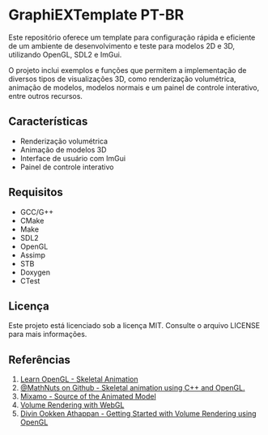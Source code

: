 # GraphiEXTemplate PT-BR

Este repositório oferece um template para configuração rápida e eficiente de um ambiente de desenvolvimento e teste para modelos 2D e 3D, utilizando OpenGL, SDL2 e ImGui.

O projeto inclui exemplos e funções que permitem a implementação de diversos tipos de visualizações 3D, como renderização volumétrica, animação de modelos, modelos normais e um painel de controle interativo, entre outros recursos.

## Características

-   Renderização volumétrica
-   Animação de modelos 3D
-   Interface de usuário com ImGui
-   Painel de controle interativo

## Requisitos

-   GCC/G++
-   CMake
-   Make
-   SDL2
-   OpenGL
-   Assimp
-   STB
-   Doxygen
-   CTest

## Licença

Este projeto está licenciado sob a licença MIT. Consulte o arquivo LICENSE para mais informações.

## Referências

1. [Learn OpenGL - Skeletal Animation](https://learnopengl.com/Guest-Articles/2020/Skeletal-Animation)
2. [@MathNuts on Github - Skeletal animation using C++ and OpenGL.](https://github.com/MathNuts/SkeletalAnimation)
3. [Mixamo - Source of the Animated Model](https://www.mixamo.com/)
4. [Volume Rendering with WebGL](https://www.willusher.io/webgl/2019/01/13/volume-rendering-with-webgl/)
5. [Divin Ookken Athappan - Getting Started with Volume Rendering using OpenGL](https://www.codeproject.com/Articles/352270/Getting-Started-with-Volume-Rendering-using-OpenGL)
